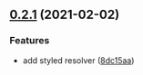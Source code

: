 ## [0.2.1](https://github.com/4Catalyzer/docusaurus-preset/compare/v0.2.0...v0.2.1) (2021-02-02)


### Features

* add styled resolver ([8dc15aa](https://github.com/4Catalyzer/docusaurus-preset/commit/8dc15aa35b68e22fd6181ec50649189ddd0964a6))





